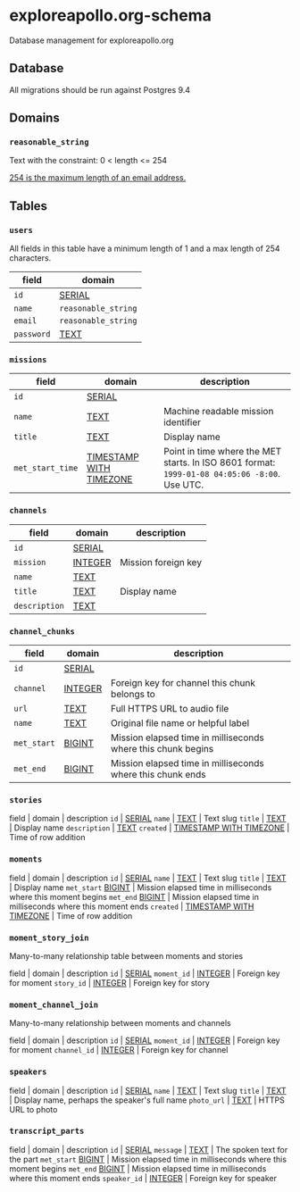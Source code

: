 # exploreapollo.org-schema
Database management for exploreapollo.org

## Database

All migrations should be run against Postgres 9.4

## Domains

### `reasonable_string`

Text with the constraint: 0 < length <= 254

[254 is the maximum length of an email address.][email_max]

## Tables

### `users`

All fields in this table have a minimum length of 1 and a max length of 254 characters.

field | domain
--- | ---
`id` | [SERIAL][]
`name` | `reasonable_string`
`email` | `reasonable_string`
`password` | [TEXT][]

### `missions`

field | domain | description
--- | --- | ---
`id ` | [SERIAL][]
`name ` | [TEXT][] | Machine readable mission identifier
`title` | [TEXT][] | Display name
`met_start_time` | [TIMESTAMP WITH TIMEZONE][] | Point in time where the MET starts. In ISO 8601 format: `1999-01-08 04:05:06 -8:00`. Use UTC.

### `channels`

field | domain | description
--- | --- | ---
`id` | [SERIAL][]
`mission` | [INTEGER][] | Mission foreign key
`name` | [TEXT][]
`title` | [TEXT][] | Display name
`description` | [TEXT][]

### `channel_chunks`

field | domain | description
--- | --- | ---
`id` | [SERIAL][]
`channel` | [INTEGER][] | Foreign key for channel this chunk belongs to
`url` | [TEXT][] | Full HTTPS URL to audio file
`name` | [TEXT][] | Original file name or helpful label
`met_start` | [BIGINT][] | Mission elapsed time in milliseconds where this chunk begins
`met_end` | [BIGINT][] | Mission elapsed time in milliseconds where this chunk ends

### `stories`

field | domain | description
`id` | [SERIAL][]
`name` | [TEXT][] | Text slug
`title` | [TEXT][] | Display name
`description` | [TEXT][]
`created` | [TIMESTAMP WITH TIMEZONE][] | Time of row addition

### `moments`

field | domain | description
`id` | [SERIAL][]
`name` | [TEXT][] | Text slug
`title` | [TEXT][] | Display name
`met_start` [BIGINT][] | Mission elapsed time in milliseconds where this moment begins
`met_end` [BIGINT][] | Mission elapsed time in milliseconds where this moment ends
`created` | [TIMESTAMP WITH TIMEZONE][] | Time of row addition

### `moment_story_join`

Many-to-many relationship table between moments and stories

field | domain | description
`id` | [SERIAL][]
`moment_id` | [INTEGER][] | Foreign key for moment
`story_id` | [INTEGER][] | Foreign key for story

### `moment_channel_join`

Many-to-many relationship between moments and channels

field | domain | description
`id` | [SERIAL][]
`moment_id` | [INTEGER][] | Foreign key for moment
`channel_id` | [INTEGER][] | Foreign key for channel

### `speakers`

field | domain | description
`id` | [SERIAL][]
`name` | [TEXT][] | Text slug
`title` | [TEXT][] | Display name, perhaps the speaker's full name
`photo_url` | [TEXT][] | HTTPS URL to photo

### `transcript_parts`

field | domain | description
`id` | [SERIAL][]
`message` | [TEXT][] | The spoken text for the part
`met_start` [BIGINT][] | Mission elapsed time in milliseconds where this moment begins
`met_end` [BIGINT][] | Mission elapsed time in milliseconds where this moment ends
`speaker_id` | [INTEGER][] | Foreign key for speaker

[email_max]: http://www.rfc-editor.org/errata_search.php?rfc=3696&eid=1690
[TEXT]: http://www.postgresql.org/docs/9.4/static/datatype-character.html
[SERIAL]: http://www.postgresql.org/docs/9.4/static/datatype-numeric.html#DATATYPE-SERIAL
[INTEGER]: http://www.postgresql.org/docs/9.4/static/datatype-numeric.html#DATATYPE-INT
[BIGINT]: http://www.postgresql.org/docs/9.4/static/datatype-numeric.html#DATATYPE-INT
[TIMESTAMP]: http://www.postgresql.org/docs/9.4/static/datatype-datetime.html
[TIMESTAMP WITH TIMEZONE]: http://www.postgresql.org/docs/9.4/static/datatype-datetime.html
